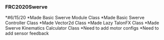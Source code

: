 ### FRC2020Swerve
*#6/15/20
	*Made Basic Swerve Module Class
	*Made Basic Swerve Controller Class
	*Made Vector2d Class
	*Made Lazy TalonFX Class
	*Made Swerve Kinematics Calculator Class
	*Need to add motor configs
	*Need to add sensor feedback